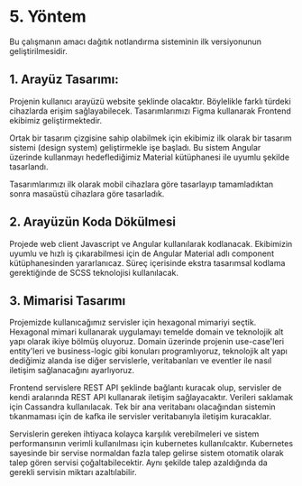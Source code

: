 # 5. Yöntem

Bu çalışmanın amacı dağıtık notlandırma sisteminin ilk versiyonunun
geliştirilmesidir.

## 1. Arayüz Tasarımı:

Projenin kullanıcı arayüzü website şeklinde olacaktır. Böylelikle
farklı türdeki cihazlarda erişim sağlayabilecek. Tasarımlarımızı
Figma kullanarak Frontend ekibimiz geliştirmektedir.

Ortak bir tasarım çizgisine sahip olabilmek için ekibimiz ilk olarak
bir tasarım sistemi (design system) geliştirmekle işe başladı. Bu
sistem Angular üzerinde kullanmayı hedeflediğimiz Material kütüphanesi
ile uyumlu şekilde tasarlandı.

Tasarımlarımızı ilk olarak mobil cihazlara göre tasarlayıp tamamladıktan
sonra masaüstü cihazlara göre tasarladık.

## 2. Arayüzün Koda Dökülmesi

Projede web client Javascript ve Angular kullanılarak kodlanacak.
Ekibimizin uyumlu ve hızlı iş çıkarabilmesi için de Angular Material
adlı component kütüphanesinden yararlanıcaz. Süreç içerisinde ekstra
tasarımsal kodlama gerektiğinde de SCSS teknolojisi kullanılacak.

## 3. Mimarisi Tasarımı

Projemizde kullanıcağımız servisler için hexagonal mimariyi seçtik.
Hexagonal mimari kullanarak uygulamayı temelde domain ve teknolojik alt
yapı olarak ikiye bölmüş oluyoruz. Domain üzerinde projenin use-case'leri
entity'leri ve business-logic gibi konuları programlıyoruz, teknolojik alt
yapı dediğimiz alanda ise diğer servislerle,
veritabanları ve eventler ile nasıl iletişim sağlanacağını ayarlıyoruz. 

Frontend servislere REST API şeklinde bağlantı kuracak olup, servisler
de kendi aralarında REST API kullanarak iletişim sağlayacaktır. Verileri
saklamak için Cassandra kullanılacak. Tek bir ana veritabanı olacağından
sistemin tıkanmaması için de kafka ile servisler veritabanıyla iletişim
kuracaklar.

Servislerin gereken ihtiyaca kolayca karşılık verebilmeleri ve sistem
performansının verimli kullanılması için kubernetes kullanılcaktır.
Kubernetes sayesinde bir servise normaldan fazla talep gelirse
sistem otomatik olarak talep gören servisi çoğaltabilecektir. Aynı
şekilde talep azaldığında da gerekli servisin miktarı azaltılabilir.
